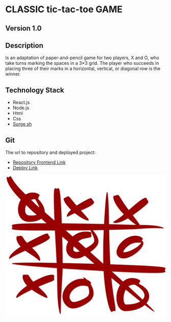 # CLASSIC tic-tac-toe GAME
## Version 1.0 

## Description
Is an adaptation of paper-and-pencil game for two players, X and O, who take turns marking the spaces in a 3×3 grid. The player who succeeds in placing three of their marks in a horizontal, vertical, or diagonal row is the winner.

## Technology Stack
- React.js
- Node.js
- Html
- Css
- [Surge.sh](https://surge.sh/)

## Git
The url to repository and deployed project:

- [Repository Frontend Link](https://github.com/elenapiaggio/tic-tac-toe)
- [Deploy Link](http://tic-tac-toc.surge.sh//)


![Texto alternativo](/public/tic-tac-toc.png)



